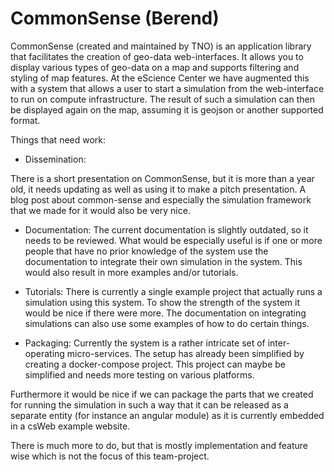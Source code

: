 # CommonSense (Berend)

CommonSense (created and maintained by TNO) is an application library that facilitates the creation of geo-data web-interfaces. It allows you to display various  types of geo-data on a map and supports filtering and styling of map features.
At the eScience Center we have augmented this with a system that allows a user to start a simulation from the web-interface to run on compute infrastructure. The result of such a simulation can then be displayed again on the map, assuming it is geojson or another supported format.

Things that need work:

- Dissemination: 

There is a short presentation on CommonSense, but it is more than a year old, it needs updating as well as using it to make a pitch presentation. A blog post about common-sense and especially the simulation framework that we made for it would also be very nice.
 
- Documentation:
The current documentation is slightly outdated, so it needs to be reviewed. What would be especially useful is if one or more people that have no prior knowledge of the system use the documentation to integrate their own simulation in the system. This would also result in more examples and/or tutorials.
 

- Tutorials:
There is currently a single example project that actually runs a simulation using this system. To show the strength of the system it would be nice if there were more. The documentation on integrating simulations can also use some examples of how to do certain things.

- Packaging:
Currently the system is a rather intricate set of inter-operating micro-services. The setup has already been simplified by creating a docker-compose project. This project can maybe be simplified and needs more testing on various platforms.

Furthermore it would be nice if we can package the parts that we created for running the simulation in such a way that it can be released as a separate entity (for instance an angular module) as it is currently embedded in a csWeb example website.

There is much more to do, but that is mostly implementation and feature wise which is not the focus of this team-project.
